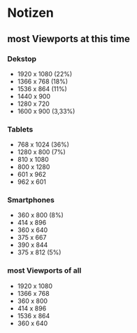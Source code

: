 # Notizen


## most Viewports at this time



### Dekstop

- 1920 x 1080 (22%)
- 1366 x 768 (18%)
- 1536 x 864 (11%)
- 1440 x 900
- 1280 x 720
- 1600 x 900 (3,33%)



### Tablets

- 768 x 1024 (36%)
- 1280 x 800 (7%)
- 810 x 1080
- 800 x 1280
- 601 x 962
- 962 x 601



### Smartphones

- 360 x 800 (8%)
- 414 x 896
- 360 x 640
- 375 x 667
- 390 x 844
- 375 x 812 (5%)



### most Viewports of all

- 1920 x 1080
- 1366 x 768
- 360 x 800
- 414 x 896
- 1536 x 864
- 360 x 640


